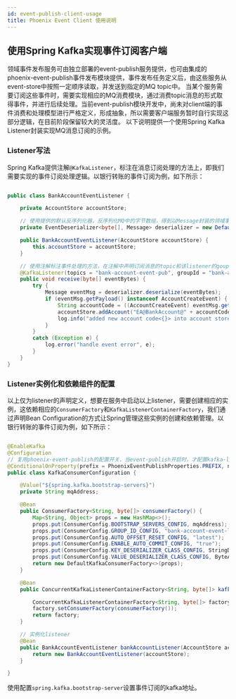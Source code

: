 ```yaml
---
id: event-publish-client-usage
title: Phoenix Event Client 使用说明
---
```


## 使用Spring Kafka实现事件订阅客户端

领域事件发布服务可由独立部署的event-publish服务提供，也可由集成的phoenix-event-publish事件发布模块提供，事件发布任务定义后，由这些服务从event-store中按照一定顺序读取，并发送到指定的MQ topic中。
当某个服务需要订阅这些事件时，需要实现相应的MQ消费模块，通过消费topic消息的形式取得事件，并进行后续处理。当前event-publish模块开发中，尚未对client端的事件消费和处理模型进行严格定义，形成抽象，所以需要客户端服务暂时自行实现这部分逻辑，在目前阶段保留较大的灵活度。
以下说明提供一个使用Spring Kafka Listener封装实现MQ消息订阅的示例。

### Listener写法

Spring Kafka提供注解`@KafkaListener`，标注在消息订阅处理的方法上，即我们需要实现的事件订阅处理逻辑。以银行转账的事件订阅为例，如下所示：

```java

public class BankAccountEventListener {

    private AccountStore accountStore;

    // 使用提供的默认反序列化器，反序列化MQ中的字节数组，得到以Message封装的领域事件
    private EventDeserializer<byte[], Message> deserializer = new DefaultMessageDeserializer();

    public BankAccountEventListener(AccountStore accountStore) {
        this.accountStore = accountStore;
    }

    // 使用注解标注事件处理的方法，在注解中声明订阅消息的topic和该listener的goupId
    @KafkaListener(topics = "bank-account-event-pub", groupId = "bank-account-event-sub")
    public void receive(byte[] eventBytes) {
        try {
            Message eventMsg = deserializer.deserialize(eventBytes);
            if (eventMsg.getPayload() instanceof AccountCreateEvent) {
                String accountCode = ((AccountCreateEvent) eventMsg.getPayload()).getAccountCode();
                accountStore.addAccount("EA@BankAccount@" + accountCode);
                log.info("added new account code<{}> into account store", accountCode);
            }
        }
        catch (Exception e) {
            log.error("handle event error", e);
        }
    }
}

```

### Listener实例化和依赖组件的配置

以上仅为listener的声明定义，想要在服务中启动以上listener，需要创建相应的实例，这依赖相应的`ConsumerFactory`和`KafkaListenerContainerFactory`，我们通过声明Bean Configuration的方式让Spring管理这些实例的创建和依赖管理。以银行转账的事件订阅为例，如下所示：

```java

@EnableKafka
@Configuration
// 复用phoenix-event-publish的配置开关，当event-publish开启时，才配置kafka-listener
@ConditionalOnProperty(prefix = PhoenixEventPublishProperties.PREFIX, name = "enabled", havingValue = "true")
public class KafkaConsumerConfiguration {

    @Value("${spring.kafka.bootstrap-servers}")
    private String mqAddress;

    @Bean
    public ConsumerFactory<String, byte[]> consumerFactory() {
        Map<String, Object> props = new HashMap<>();
        props.put(ConsumerConfig.BOOTSTRAP_SERVERS_CONFIG, mqAddress);
        props.put(ConsumerConfig.GROUP_ID_CONFIG, "bank-account-event-listener");
        props.put(ConsumerConfig.AUTO_OFFSET_RESET_CONFIG, "latest");
        props.put(ConsumerConfig.ENABLE_AUTO_COMMIT_CONFIG, "true");
        props.put(ConsumerConfig.KEY_DESERIALIZER_CLASS_CONFIG, StringDeserializer.class);
        props.put(ConsumerConfig.VALUE_DESERIALIZER_CLASS_CONFIG, ByteArrayDeserializer.class);
        return new DefaultKafkaConsumerFactory<>(props);
    }

    @Bean
    public ConcurrentKafkaListenerContainerFactory<String, byte[]> kafkaListenerContainerFactory() {

        ConcurrentKafkaListenerContainerFactory<String, byte[]> factory = new ConcurrentKafkaListenerContainerFactory<>();
        factory.setConsumerFactory(consumerFactory());
        return factory;
    }

    // 实例化listener
    @Bean
    public BankAccountEventListener bankAccountListener(AccountStore accountStore) {
        return new BankAccountEventListener(accountStore);
    }

}

```

使用配置`spring.kafka.bootstrap-server`设置事件订阅的kafka地址。

